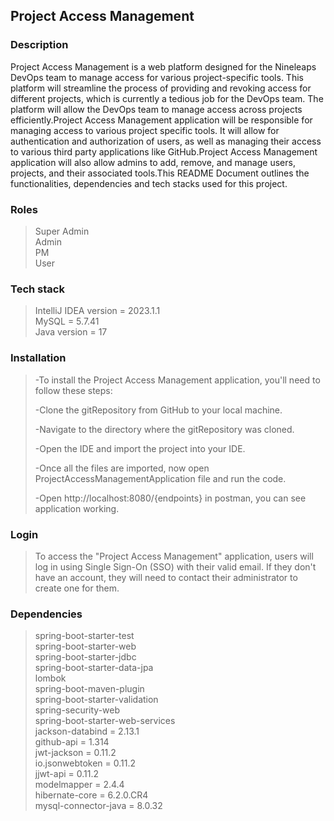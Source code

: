 ## Project Access Management

### Description
Project Access Management is a web platform designed for the Nineleaps DevOps team to manage access for various project-specific tools. This platform will streamline the process of providing and revoking access for different projects, which is currently a tedious job for the DevOps team. The platform will allow the DevOps team to manage access across projects efficiently.Project Access Management application will be responsible for managing access to various project specific tools. It will allow for authentication and authorization of users, as well as managing their access to various third party applications like GitHub.Project Access Management application will also allow admins to add, remove, and manage users, projects, and their associated tools.This README Document outlines the functionalities, dependencies and tech stacks used for this project.

### Roles
> Super Admin  
> Admin  
> PM  
> User  

### Tech stack
> IntelliJ IDEA version = 2023.1.1  
> MySQL = 5.7.41  
> Java version = 17  

### Installation 
>-To install the Project Access Management application, you'll need to follow these steps:  
>
>-Clone the gitRepository from GitHub to your local machine.   
>
>-Navigate to the directory where the gitRepository was cloned.   
>
>-Open the IDE and import the project into your IDE.  
>
>-Once all the files are imported, now open ProjectAccessManagementApplication file and run the code.  
>
>-Open http://localhost:8080/{endpoints} in postman, you can see application working.  

### Login
>To access the "Project Access Management" application, users will log in using Single Sign-On (SSO) with their valid email. If they don't have an account, they will need to contact their administrator to create one for them.


### Dependencies
> spring-boot-starter-test  
> spring-boot-starter-web  
> spring-boot-starter-jdbc   
> spring-boot-starter-data-jpa  
> lombok  
> spring-boot-maven-plugin   
> spring-boot-starter-validation  
> spring-security-web   
> spring-boot-starter-web-services   
> jackson-databind = 2.13.1   
> github-api = 1.314   
> jwt-jackson = 0.11.2   
> io.jsonwebtoken = 0.11.2   
> jjwt-api = 0.11.2   
> modelmapper = 2.4.4   
> hibernate-core = 6.2.0.CR4   
> mysql-connector-java = 8.0.32    
